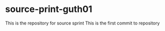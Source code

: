 # source-print-guth01
This is the repository for source sprint
This is the first commit to repository
